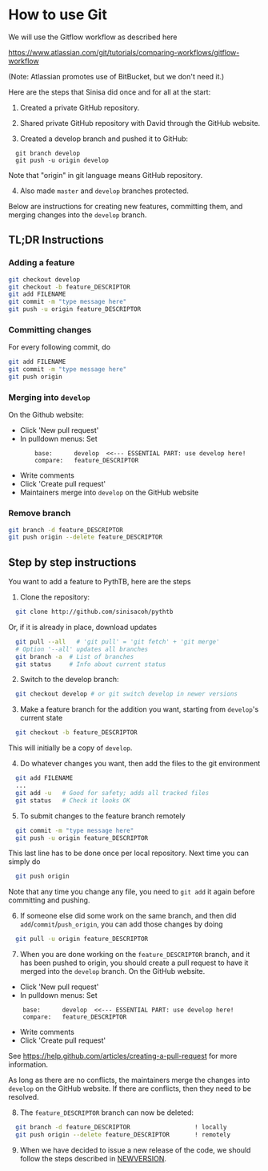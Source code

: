 # How to use Git

We will use the Gitflow workflow as described here

https://www.atlassian.com/git/tutorials/comparing-workflows/gitflow-workflow

(Note: Atlassian promotes use of BitBucket, but we don't need it.)

Here are the steps that Sinisa did once and for all at the start:

1. Created a private GitHub repository.

2. Shared private GitHub repository with David through the GitHub website.

3. Created a develop branch and pushed it to GitHub:
```
  git branch develop
  git push -u origin develop
```

Note that "origin" in git language means GitHub repository.

4. Also made `master` and `develop` branches protected.

Below are instructions for creating new features, committing them, and merging changes into the `develop` branch.

## TL;DR Instructions

### Adding a feature
```bash
git checkout develop
git checkout -b feature_DESCRIPTOR
git add FILENAME
git commit -m "type message here"
git push -u origin feature_DESCRIPTOR
```

### Committing changes 

For every following commit, do

```bash
git add FILENAME
git commit -m "type message here"
git push origin
```

### Merging into `develop` 

On the Github website:
- Click 'New pull request'
- In pulldown menus: Set
  ```
      base:      develop  <<--- ESSENTIAL PART: use develop here!
      compare:   feature_DESCRIPTOR
  ```
- Write comments
- Click 'Create pull request'
- Maintainers merge into `develop` on the GitHub website

### Remove branch
```bash
git branch -d feature_DESCRIPTOR
git push origin --delete feature_DESCRIPTOR
```

## Step by step instructions
You want to add a feature to PythTB, here are the steps

1. Clone the repository:
  ```bash
    git clone http://github.com/sinisacoh/pythtb
  ```
  Or, if it is already in place, download updates
  ```bash
    git pull --all   # 'git pull' = 'git fetch' + 'git merge'
    # Option '--all' updates all branches
    git branch -a  # List of branches
    git status     # Info about current status
  ```
2. Switch to the develop branch:
  ```bash
    git checkout develop # or git switch develop in newer versions
  ```
3. Make a feature branch for the addition you want, starting from `develop`'s current state
  ```bash
    git checkout -b feature_DESCRIPTOR
  ```
  This will initially be a copy of `develop`.

4. Do whatever changes you want, then add the files to the git environment
  ```bash
    git add FILENAME
    ...
    git add -u   # Good for safety; adds all tracked files
    git status   # Check it looks OK
  ```
5. To submit changes to the feature branch remotely
  ```bash
    git commit -m "type message here"
    git push -u origin feature_DESCRIPTOR
  ```
  This last line has to be done once per local repository.  Next
  time you can simply do
  ```bash
    git push origin
  ```
  Note that any time you change any file, you need to `git add` it
  again before committing and pushing.

6. If someone else did some work on the same branch, and then did
  `add`/`commit`/`push_origin`, you can add those changes by doing
  ```bash
    git pull -u origin feature_DESCRIPTOR
  ```
7. When you are done working on the `feature_DESCRIPTOR` branch, and it has
  been pushed to origin, you should create a pull request to have
  it merged into the `develop` branch. On the GitHub website.
  - Click 'New pull request'
  - In pulldown menus: Set
  ```
      base:      develop  <<--- ESSENTIAL PART: use develop here!
      compare:   feature_DESCRIPTOR
  ```
  - Write comments
  - Click 'Create pull request'
  
See https://help.github.com/articles/creating-a-pull-request for more information.

As long as there are no conflicts, the maintainers merge the changes into
`develop` on the GitHub website. If there are conflicts, then they need to be resolved.

8. The `feature_DESCRIPTOR` branch can now be deleted:
  ```bash
    git branch -d feature_DESCRIPTOR                  ! locally
    git push origin --delete feature_DESCRIPTOR       ! remotely
  ```
9. When we have decided to issue a new release of the code, we should
    follow the steps described in [NEWVERSION](dev/NEWVERSION.md).
